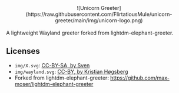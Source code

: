 <center>![Unicorn Greeter](https://raw.githubusercontent.com/FlirtatiousMule/unicorn-greeter/main/img/unicorn-logo.png)</center><br>
A lightweight Wayland greeter forked from lightdm-elephant-greeter.

## Licenses

* `img/X.svg`: [CC-BY-SA, by Sven](https://commons.wikimedia.org/wiki/File:X.Org\_Logo.svg)
* `img/wayland.svg`: [CC-BY, by Kristian Høgsberg](https://commons.wikimedia.org/wiki/File:Wayland\_Logo.svg)
* Forked from lightdm-elephant-greeter: https://github.com/max-moser/lightdm-elephant-greeter
